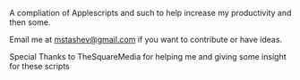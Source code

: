 A compliation of Applescripts and such to help increase my productivity and then some.

Email me at mstashev@gmail.com if you want to contribute or have ideas.

Special Thanks to TheSquareMedia for helping me and giving some insight for these scripts

